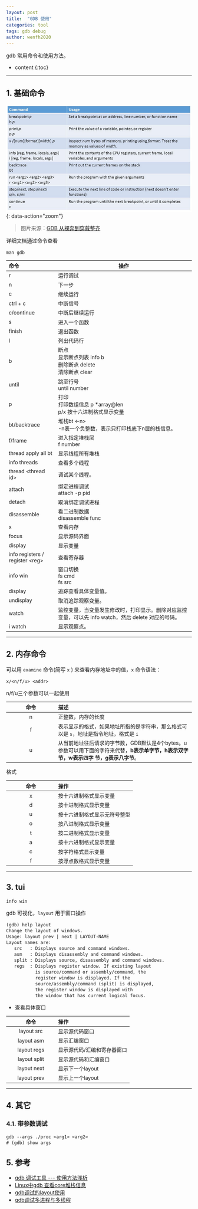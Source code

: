 ```yaml
---
layout: post
title:  "GDB 使用"
categories: tool
tags: gdb debug
author: wenfh2020
---
```


gdb 常用命令和使用方法。



* content
{:toc}

---

## 1. 基础命令

![命令](/images/2020-02-20-19-40-56.png){: data-action="zoom"}

> 图片来源：[GDB 从裸奔到穿戴整齐](http://www.skywind.me/blog/archives/2036)

详细文档通过命令查看

```shell
man gdb
```

| 命令                              | 操作                                                                         |
| :-------------------------------- | ---------------------------------------------------------------------------- |
| r                                 | 运行调试                                                                     |
| n                                 | 下一步                                                                       |
| c                                 | 继续运行                                                                     |
| ctrl + c                          | 中断信号                                                                     |
| c/continue                        | 中断后继续运行                                                               |
| s                                 | 进入一个函数                                                                 |
| finish                            | 退出函数                                                                     |
| l                                 | 列出代码行                                                                   |
| b                                 | 断点<br/>显示断点列表 info b<br/>删除断点 delete <number><br/>清除断点 clear |
| until                             | 跳至行号<br/>until number                                                    |
| p                                 | 打印<br/>打印数组信息 p *array@len<br />p/x 按十六进制格式显示变量           |
| bt/backtrace                      | 堆栈bt <-n><br/>-n表一个负整数，表示只打印栈底下n层的栈信息。                |
| f/frame                           | 进入指定堆栈层<br/> f number                                                 |
| thread apply all bt               | 显示线程所有堆栈                                                             |
| info threads                      | 查看多个线程                                                                 |
| thread \<thread id\>              | 调试某个线程。                                                               |
| attach                            | 绑定进程调试<br/>attach -p pid                                               |
| detach                            | 取消绑定调试进程                                                             |
| disassemble                       | 看二进制数据<br/>disassemble func                                            |
| x                                 | 查看内存                                                                     |
| focus                             | 显示源码界面                                                                 |
| display                           | 显示变量                                                                     |
| info registers / register \<reg\> | 查看寄存器                                                                   |
| info win                          | 窗口切换<br/>fs cmd<br/>fs src                                               |
|display|追踪查看具体变量值。|
|undisplay|取消追踪观察变量。|
|watch|监控变量，当变量发生修改时，打印显示。删除对应监控变量，可以先 info watch，然后 delete 对应的号码。|
|i watch| 显示观察点。|

---

## 2. 内存命令

可以用 `examine` 命令(简写 `x` ) 来查看内存地址中的值，`x` 命令语法：

```shell
x/<n/f/u> <addr>
```

n/f/u三个参数可以一起使用

| 命令  | 描述                                                                                                                                   |
| :---: | :------------------------------------------------------------------------------------------------------------------------------------- |
|   n   | 正整数，内存的长度                                                                                                                     |
|   f   | 表示显示的格式，如果地址所指的是字符串，那么格式可以是 `s`，地址是指令地址，格式是 `i`                                                 |
|   u   | 从当前地址往后请求的字节数，GDB默认是4个bytes。u 参数可以用下面的字符来代替，**b表示单字节，h表示双字节，w表示四字 节，g表示八字节**。 |

格式

<style> table th:first-of-type { width: 120px; } </style>

| 命令  | 操作                         |
| :---: | :--------------------------- |
|   x   | 按十六进制格式显示变量       |
|   d   | 按十进制格式显示变量         |
|   u   | 按十六进制格式显示无符号整型 |
|   o   | 按八进制格式显示变量         |
|   t   | 按二进制格式显示变量         |
|   a   | 按十六进制格式显示变量       |
|   c   | 按字符格式显示变量           |
|   f   | 按浮点数格式显示变量         |

---

## 3. tui

```shell
info win
```

gdb 可视化，`layout` 用于窗口操作

```shell
(gdb) help layout
Change the layout of windows.
Usage: layout prev | next | LAYOUT-NAME
Layout names are:
   src   : Displays source and command windows.
   asm   : Displays disassembly and command windows.
   split : Displays source, disassembly and command windows.
   regs  : Displays register window. If existing layout
           is source/command or assembly/command, the
           register window is displayed. If the
           source/assembly/command (split) is displayed,
           the register window is displayed with
           the window that has current logical focus.
```

* 查看具体窗口

|     命令     | 操作                        |
| :----------: | :-------------------------- |
|  layout src  | 显示源代码窗口              |
|  layout asm  | 显示汇编窗口                |
| layout regs  | 显示源代码/汇编和寄存器窗口 |
| layout split | 显示源代码和汇编窗口        |
| layout next  | 显示下一个layout            |
| layout prev  | 显示上一个layout            |

---

## 4. 其它

### 4.1. 带参数调试

```shell
gdb --args ./proc <arg1> <arg2>
# (gdb) show args
```

## 5. 参考

* [gdb 调试工具 --- 使用方法浅析](https://blog.csdn.net/men_wen/article/details/75220102)
* [Linux中gdb 查看core堆栈信息](https://blog.csdn.net/suxinpingtao51/article/details/12072559)
* [gdb调试的layout使用](https://blog.csdn.net/zhangjs0322/article/details/10152279)
* [gdb调试多进程与多线程](https://blog.csdn.net/snow_5288/article/details/72982594)